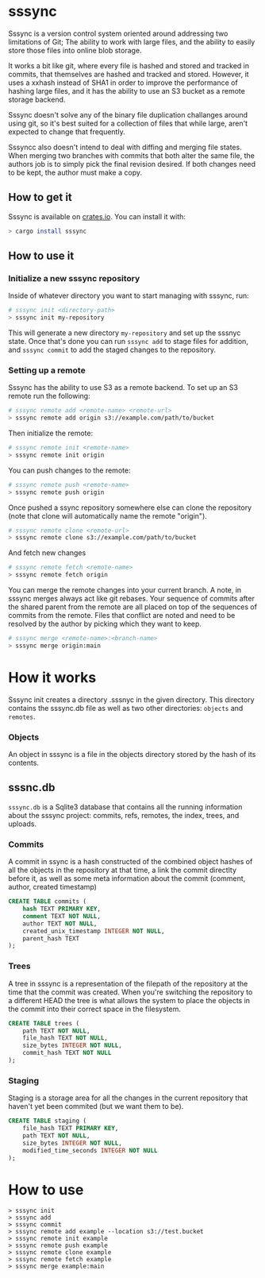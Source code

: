 # sssync

Sssync is a version control system oriented around addressing two limitations of Git; The ability to work with large files, and the ability to easily store those files into online blob storage.

It works a bit like git, where every file is hashed and stored and tracked in commits, that themselves are hashed and tracked and stored. However, it uses a xxhash instead of SHA1 in order to improve the performance of hashing large files, and it has the ability to use an S3 bucket as a remote storage backend.

Sssync doesn't solve any of the binary file duplication challanges around using git, so it's best suited for a collection of files that while large, aren't expected to change that frequently.

Sssyncc also doesn't intend to deal with diffing and merging file states. When merging two branches with commits that both alter the same file, the authors job is to simply pick the final revision desired. If both changes need to be kept, the author must make a copy.

## How to get it

Sssync is available on [crates.io](https://crates.io/crates/sssync). You can install it with:

```bash
> cargo install sssync
```

## How to use it

### Initialize a new sssync repository

Inside of whatever directory you want to start managing with sssync, run:

```bash
# sssync init <directory-path>
> sssync init my-repository
```

This will generate a new directory `my-repository` and set up the sssnyc state. Once that's done you can run `sssync add` to stage files for addition, and `sssync commit` to add the staged changes to the repository.

### Setting up a remote

Sssync has the ability to use S3 as a remote backend. To set up an S3 remote run the following:

```bash
# sssync remote add <remote-name> <remote-url>
> sssync remote add origin s3://example.com/path/to/bucket
```

Then initialize the remote:

```bash
# sssync remote init <remote-name>
> sssync remote init origin
```

You can push changes to the remote:

```bash
# sssync remote push <remote-name>
> sssync remote push origin
```

Once pushed a ssync repository somewhere else can clone the repository (note that clone will automatically name the remote "origin").

```bash
# sssync remote clone <remote-url>
> sssync remote clone s3://example.com/path/to/bucket
```

And fetch new changes

```bash
# sssync remote fetch <remote-name>
> sssync remote fetch origin
```

You can merge the remote changes into your current branch. A note, in sssync merges always act like git rebases. Your sequence of commits after the shared parent from the remote are all placed on top of the sequences of commits from the remote. Files that conflict are noted and need to be resolved by the author by picking which they want to keep.

```bash
# sssync merge <remote-name>:<branch-name>
> sssync merge origin:main
```

# How it works

Sssync init creates a directory .sssnyc in the given directory. This directory contains the sssync.db file as well as two other directories: `objects` and `remotes`.

### Objects

An object in sssync is a file in the objects directory stored by the hash of its contents.

## sssnc.db

`sssync.db` is a Sqlite3 database that contains all the running information about the sssync project: commits, refs, remotes, the index, trees, and uploads.

### Commits

A commit in ssync is a hash constructed of the combined object hashes of all the objects in the repository at that time, a link the commit directlty before it, as well as some meta information about the commit (comment, author, created timestamp)

```sql
CREATE TABLE commits (
    hash TEXT PRIMARY KEY,
    comment TEXT NOT NULL,
    author TEXT NOT NULL,
    created_unix_timestamp INTEGER NOT NULL,
    parent_hash TEXT
);
```

### Trees

A tree in sssync is a representation of the filepath of the repository at the time that the commit was created. When you're switching the repository to a different HEAD the tree is what allows the system to place the objects in the commit into their correct space in the filesystem.

```sql
CREATE TABLE trees (
    path TEXT NOT NULL,
    file_hash TEXT NOT NULL,
    size_bytes INTEGER NOT NULL,
    commit_hash TEXT NOT NULL
);
```

### Staging

Staging is a storage area for all the changes in the current repository that haven't yet been commited (but we want them to be).

```sql
CREATE TABLE staging (
    file_hash TEXT PRIMARY KEY,
    path TEXT NOT NULL,
    size_bytes INTEGER NOT NULL,
    modified_time_seconds INTEGER NOT NULL
);
```

# How to use

```
> sssync init
> sssync add
> sssync commit
> sssync remote add example --location s3://test.bucket
> sssync remote init example
> sssync remote push example
> sssync remote clone example
> sssync remote fetch example
> sssync merge example:main
```

